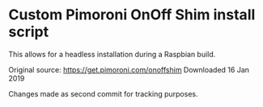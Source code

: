 # Custom Pimoroni OnOff Shim install script
This allows for a headless installation during a Raspbian build.

Original source: https://get.pimoroni.com/onoffshim
Downloaded 16 Jan 2019

Changes made as second commit for tracking purposes.
